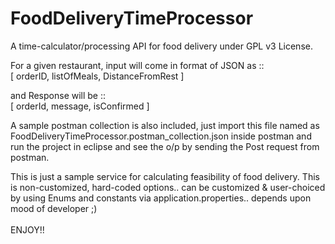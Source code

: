 # FoodDeliveryTimeProcessor
A time-calculator/processing API for food delivery under GPL v3 License.

For a given restaurant, input will come in format of JSON as :: <br>
[ orderID, listOfMeals, DistanceFromRest ] <br>

and Response will be :: <br>
[ orderId, message, isConfirmed ] <br>

A sample postman collection is also included, just import this file named as FoodDeliveryTimeProcessor.postman_collection.json inside postman and run the project in eclipse and see the o/p by sending the Post request from postman. <br>

This is just a sample service for calculating feasibility of food delivery. This is non-customized, hard-coded options.. can be customized & user-choiced by using Enums and constants via application.properties.. depends upon mood of developer ;) 
<br> <br>
ENJOY!!
